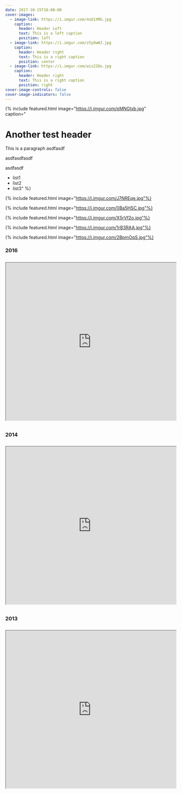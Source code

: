 ```yaml
---
date: 2017-10-15T10:00:00
cover-images:
  - image-link: https://i.imgur.com/4uU1XMG.jpg
    caption:
      header: Header Left
      text: This is a left caption
      position: left
  - image-link: https://i.imgur.com/z5yOwWJ.jpg
    caption:
      header: Header right
      text: This is a right caption
      position: center
  - image-link: https://i.imgur.com/wis22Qo.jpg
    caption:
      header: Header right
      text: This is a right caption
      position: right
cover-image-controls: false
cover-image-indicators: false
---
```


{% include featured.html image="https://i.imgur.com/pMNGIxb.jpg" caption="
# Another test header

This is a paragraph
asdfasdf


asdfasdfasdf

asdfasdf
- list1
- list2
- list3" %}

{% include featured.html image="https://i.imgur.com/J7NREqe.jpg"%}

{% include featured.html image="https://i.imgur.com/0Ba5HSC.jpg"%}

{% include featured.html image="https://i.imgur.com/X5rVf2o.jpg"%}

{% include featured.html image="https://i.imgur.com/1rB3RAA.jpg"%}

{% include featured.html image="https://i.imgur.com/2BpmOqS.jpg"%}

### 2016

<iframe allowfullscreen="true" mozallowfullscreen="true" webkitallowfullscreen="true" class="imgur-embed-iframe-pub imgur-embed-iframe-pub-a-3PMjB-true-540" scrolling="no" src="http://imgur.com/a/3PMjB/embed?pub=true&amp;ref=http%3A%2F%2Fmtutriangle.org%2Fpi-mile%2F&amp;w=540" id="imgur-embed-iframe-pub-a-3PMjB" style="height: 500px; width: 540px; margin: 10px 0px; padding: 0px;"></iframe>

### 2014

<iframe allowfullscreen="true" mozallowfullscreen="true" webkitallowfullscreen="true" class="imgur-embed-iframe-pub imgur-embed-iframe-pub-a-FCwHy-true-540" scrolling="no" src="http://imgur.com/a/FCwHy/embed?pub=true&amp;ref=http%3A%2F%2Fmtutriangle.org%2Fpi-mile%2F&amp;w=540" id="imgur-embed-iframe-pub-a-FCwHy" style="height: 500px; width: 540px; margin: 10px 0px; padding: 0px;"></iframe>

### 2013

<iframe allowfullscreen="true" mozallowfullscreen="true" webkitallowfullscreen="true" class="imgur-embed-iframe-pub imgur-embed-iframe-pub-a-rOyBG-true-540" scrolling="no" src="http://imgur.com/a/rOyBG/embed?pub=true&amp;ref=http%3A%2F%2Fmtutriangle.org%2Fpi-mile%2F&amp;w=540" id="imgur-embed-iframe-pub-a-rOyBG" style="height: 500px; width: 540px; margin: 10px 0px; padding: 0px;"></iframe>
